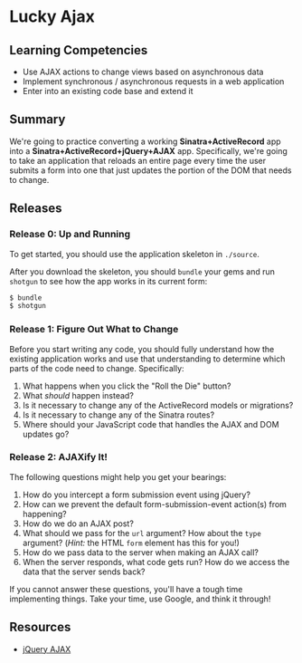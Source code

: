 # Lucky Ajax

## Learning Competencies

* Use AJAX actions to change views based on asynchronous data 
* Implement synchronous / asynchronous requests in a web application
* Enter into an existing code base and extend it

## Summary

We're going to practice converting a working **Sinatra+ActiveRecord** app into
a **Sinatra+ActiveRecord+jQuery+AJAX** app. Specifically, we're going to take
an application that reloads an entire page every time the user submits a form
into one that just updates the portion of the DOM that needs to change.

## Releases

### Release 0:  Up and Running

To get started, you should use the application skeleton in `./source`.

After you download the skeleton, you should `bundle` your gems and run
`shotgun` to see how the app works in its current form:

```bash
$ bundle
$ shotgun
```

### Release 1: Figure Out What to Change

Before you start writing any code, you should fully understand how the existing
application works and use that understanding to determine which parts of the
code need to change. Specifically:

1. What happens when you click the "Roll the Die" button?
2. What *should* happen instead?
3. Is it necessary to change any of the ActiveRecord models or migrations?
4. Is it necessary to change any of the Sinatra routes?
5. Where should your JavaScript code that handles the AJAX and DOM updates go?

### Release 2: AJAXify It!

The following questions might help you get your bearings:

1. How do you intercept a form submission event using jQuery?
2. How can we prevent the default form-submission-event action(s) from
   happening?
3. How do we do an AJAX post?
4. What should we pass for the `url` argument? How about the `type` argument?
   (*Hint:* the HTML `form` element has this for you!)
5. How do we pass data to the server when making an AJAX call?
6. When the server responds, what code gets run? How do we access the data that
   the server sends back?

If you cannot answer these questions, you'll have a tough time implementing
things. Take your time, use Google, and think it through!

## Resources

* [jQuery AJAX](http://api.jquery.com/jquery.ajax/)
